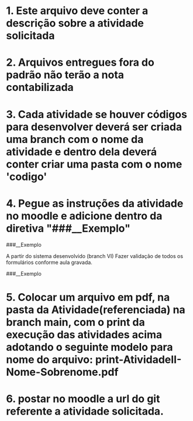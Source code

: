 # 1. Este arquivo deve conter a descrição sobre a atividade solicitada

# 2. Arquivos entregues fora do padrão não terão a nota contabilizada

# 3. Cada atividade se houver códigos para desenvolver deverá ser criada uma branch com o nome da atividade e dentro dela deverá conter criar uma pasta com o nome 'codigo'

# 4. Pegue as instruções da atividade no moodle e adicione dentro da diretiva "###__Exemplo"

###__Exemplo

 A partir do sistema desenvolvido (branch VI) Fazer validação de todos os formulários conforme aula gravada.

###__Exemplo

# 5. Colocar um arquivo em pdf, na pasta da Atividade(referenciada) na branch main, com o print da execução das atividades acima adotando o seguinte modelo para nome do arquivo: print-AtividadeII-Nome-Sobrenome.pdf

# 6. postar no moodle a url do git referente a atividade solicitada.
